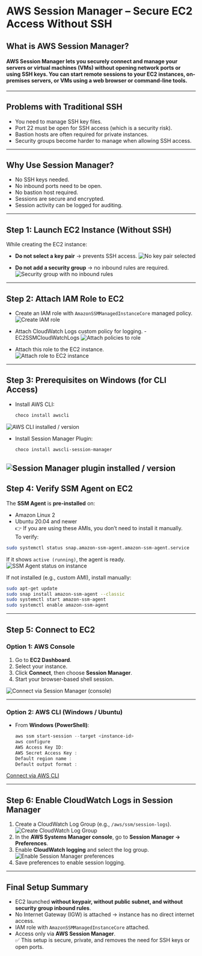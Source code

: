 # AWS Session Manager – Secure EC2 Access Without SSH
## What is AWS Session Manager?

#### AWS Session Manager lets you securely connect and manage your servers or virtual machines (VMs) without opening network ports or using SSH keys. You can start remote sessions to your EC2 instances, on-premises servers, or VMs using a web browser or command-line tools.
---
## Problems with Traditional SSH
- You need to manage SSH key files.  
- Port 22 must be open for SSH access (which is a security risk).  
- Bastion hosts are often required for private instances.  
- Security groups become harder to manage when allowing SSH access.  
---
## Why Use Session Manager?
- No SSH keys needed.  
- No inbound ports need to be open.  
- No bastion host required.  
- Sessions are secure and encrypted.  
- Session activity can be logged for auditing.  
---
## Step 1: Launch EC2 Instance (Without SSH)
While creating the EC2 instance:
- **Do not select a key pair** → prevents SSH access. 
![No key pair selected](images/no-keypair.png)
  
- **Do not add a security group** → no inbound rules are required.    
![Security group with no inbound rules](images/sg-noinboundrule.png)
  
---
## Step 2: Attach IAM Role to EC2
- Create an IAM role with `AmazonSSMManagedInstanceCore` managed policy. 
![Create IAM role](images/iam-role.png) 

- Attach CloudWatch Logs custom policy for logging.  - EC2SSMCloudWatchLogs
![Attach policies to role](images/policy-attach.png)

- Attach this role to the EC2 instance.  
![Attach role to EC2 instance](images/iamrole-ec2.png)
 
---
## Step 3: Prerequisites on Windows (for CLI Access)
- Install AWS CLI:  
  ```powershell
  choco install awscli
  ```
![AWS CLI installed / version](images/aws-cli.png)

- Install Session Manager Plugin:  
  ```powershell
  choco install awscli-session-manager
  ```
![Session Manager plugin installed / version](images/aws-ssm-agent-plugin.png)
---
## Step 4: Verify SSM Agent on EC2
The **SSM Agent** is **pre-installed** on:
- Amazon Linux 2  
- Ubuntu 20.04 and newer  
👉 If you are using these AMIs, you don’t need to install it manually.  
To verify:
```bash
sudo systemctl status snap.amazon-ssm-agent.amazon-ssm-agent.service
```
If it shows `active (running)`, the agent is ready.  
![SSM Agent status on instance](images/ssm-agent.png)
  
If not installed (e.g., custom AMI), install manually:
```bash
sudo apt-get update
sudo snap install amazon-ssm-agent --classic
sudo systemctl start amazon-ssm-agent
sudo systemctl enable amazon-ssm-agent
```  
---
## Step 5: Connect to EC2
### Option 1: AWS Console
1. Go to **EC2 Dashboard**.  
2. Select your instance.  
3. Click **Connect**, then choose **Session Manager**.  
4. Start your browser-based shell session.  

![Connect via Session Manager (console)](images/ssm-connect-via-console.png)

---
### Option 2: AWS CLI (Windows / Ubuntu) 
- From **Windows (PowerShell)**:  
  ```powershell
  aws ssm start-session --target <instance-id>
  aws configure
  AWS Access Key ID:
  AWS Secret Access Key : 
  Default region name : 
  Default output format :
  ```
[Connect via AWS CLI](images/connect-via-awscli.png)

---
## Step 6: Enable CloudWatch Logs in Session Manager
1. Create a CloudWatch Log Group (e.g., `/aws/ssm/session-logs`).  
![Create CloudWatch Log Group](images/cloudwatch-logGroup.png)
2. In the **AWS Systems Manager console**, go to **Session Manager → Preferences**.  
3. Enable **CloudWatch logging** and select the log group.  
![Enable Session Manager preferences](images/ssm-preference-enable.png)
4. Save preferences to enable session logging.  
  
---
## Final Setup Summary
- EC2 launched **without keypair, without public subnet, and without security group inbound rules**.  
- No Internet Gateway (IGW) is attached → instance has no direct internet access.  
- IAM role with `AmazonSSMManagedInstanceCore` attached.  
- Access only via **AWS Session Manager**.  
✅ This setup is secure, private, and removes the need for SSH keys or open ports.  
